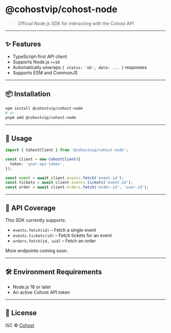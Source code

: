 # @cohostvip/cohost-node

> Official Node.js SDK for interacting with the Cohost API

---

## ✨ Features

- TypeScript-first API client
- Supports Node.js `>=18`
- Automatically unwraps `{ status: 'ok', data: ... }` responses
- Supports ESM and CommonJS

---

## 📦 Installation

```bash
npm install @cohostvip/cohost-node
# or
pnpm add @cohostvip/cohost-node
```

---

## 🧱 Usage

```ts
import { CohostClient } from '@cohostvip/cohost-node';

const client = new CohostClient({
  token: 'your-api-token',
});

const event = await client.events.fetch('event-id');
const tickets = await client.events.tickets('event-id');
const order = await client.orders.fetch('order-id', 'user-id');
```

---

## 🧩 API Coverage

This SDK currently supports:

- `events.fetch(id)` – Fetch a single event
- `events.tickets(id)` – Fetch tickets for an event
- `orders.fetch(id, uid)` – Fetch an order

More endpoints coming soon.

---

## 🛠 Environment Requirements

- Node.js 18 or later
- An active Cohost API token

---

## 📄 License

ISC © [Cohost](https://cohost.vip)
